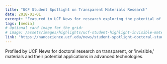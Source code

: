 ```yaml
---
title: "UCF Student Spotlight on Transparent Materials Research"
date: 2018-01-01
excerpt: "Featured in UCF News for research exploring the potential of transparent, or 'invisible,' materials."
tags: [media]
# Optional card image for the grid:
# image: /assets/images/highlights/ucf-student-highlight-invisible-materials.jpg
link: "https://nanoscience.ucf.edu/news/student-spotlight-doctoral-student-sees-potential-in-invisible-materials/"
---
```


Profiled by UCF News for doctoral research on transparent, or 'invisible,' materials and their potential applications in advanced technologies.